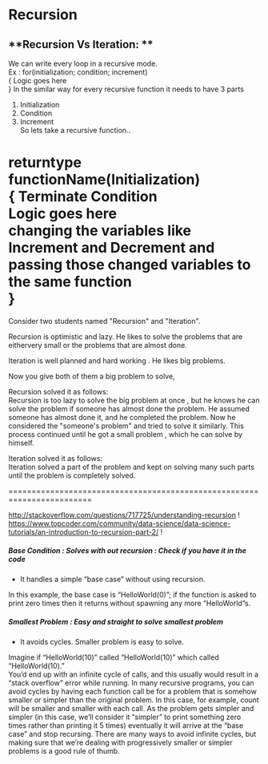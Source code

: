 # Recursion

**Recursion Vs Iteration: **
-------------------------------

We can write every loop in a recursive mode.  
Ex : for(initialization; condition; increment)  
{
      Logic goes here  
}
In the similar way for every recursive function it needs to have 3 parts  
1. Initialization  
2. Condition  
3. Increment  
So lets take a recursive function..  

returntype functionName(Initialization)  
{
       Terminate Condition  
       Logic goes here  
       changing the variables like Increment and Decrement and passing those changed variables to the same function  
}
================================================================
Consider two students named "Recursion" and "Iteration".  

Recursion  is optimistic and lazy.  He likes to solve the problems that are eithervery small or the problems that are almost done.  

Iteration is well planned and hard working . He likes big problems.  

Now you give both of them a big problem to solve,  

Recursion solved it as follows:  
Recursion  is too lazy to solve the big problem at once , but he knows he can  solve the problem if someone has almost done the problem. He assumed  someone has almost done it, and he completed the problem. Now he  considered the "someone's problem" and tried to solve it similarly. This  process continued until he got a small problem , which he can solve by  himself.  

Iteration solved it as follows:  
Iteration solved a part of the problem and kept on solving many such parts until the problem is completely solved.  

========================================================================

http://stackoverflow.com/questions/717725/understanding-recursion !
https://www.topcoder.com/community/data-science/data-science-tutorials/an-introduction-to-recursion-part-2/ !

##### Base Condition : Solves with out recursion : Check if you have it in the code
* It handles a simple “base case” without using recursion.  

In this example, the base case is “HelloWorld(0)”; if the function is asked to print zero times then it returns without spawning any more “HelloWorld”s.  

##### Smallest Problem : Easy and straight to solve smallest problem

* It avoids cycles. Smaller problem is easy to solve.  

Imagine if “HelloWorld(10)” called “HelloWorld(10)” which called “HelloWorld(10).”   
You’d end up with an infinite cycle of calls, and this usually would result in a “stack overflow” error while running. 
In many recursive programs, you can avoid cycles by having each function call be for a problem that is somehow smaller 
or simpler than the original problem. In this case, for example, count will be smaller and smaller with each call. 
As the problem gets simpler and simpler (in this case, we’ll consider it “simpler” to print something zero times rather than printing it 5 times) 
eventually it will arrive at the “base case” and stop recursing. There are many ways to avoid infinite cycles, 
but making sure that we’re dealing with progressively smaller or simpler problems is a good rule of thumb.

